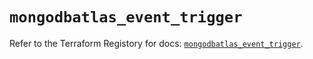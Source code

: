 # `mongodbatlas_event_trigger`

Refer to the Terraform Registory for docs: [`mongodbatlas_event_trigger`](https://www.terraform.io/docs/providers/mongodbatlas/r/event_trigger).
